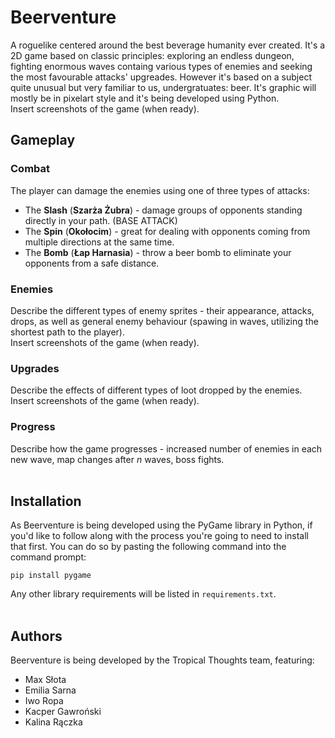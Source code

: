 # Beerventure
A roguelike centered around the best beverage humanity ever created. It's a 2D game based on classic principles: exploring an endless dungeon, fighting enormous waves containg various types of enemies and seeking the most favourable attacks' upgreades. However it's based on a subject quite unusual but very familiar to us, undergratuates: beer. It's graphic will mostly be in pixelart style and it's being developed using Python.
<br />Insert screenshots of the game (when ready).

## Gameplay

### Combat
The player can damage the enemies using one of three types of attacks:
- The **Slash** (**Szarża Żubra**) - damage groups of opponents standing directly in your path. (BASE ATTACK)
- The **Spin** (**Okołocim**) - great for dealing with opponents coming from multiple directions at the same time.
- The **Bomb** (**Łap Harnasia**) - throw a beer bomb to eliminate your opponents from a safe distance.

### Enemies
Describe the different types of enemy sprites - their appearance, attacks, drops, as well as general enemy behaviour (spawing in waves, utilizing the shortest path to the player).
<br />Insert screenshots of the game (when ready).

### Upgrades
Describe the effects of different types of loot dropped by the enemies.
<br />Insert screenshots of the game (when ready).

### Progress
Describe how the game progresses - increased number of enemies in each new wave, map changes after _n_ waves, boss fights.<br/><br/>

## Installation
As Beerventure is being developed using the PyGame library in Python, if you'd like to follow along with the process you're going to need to install that first. You can do so by pasting the following command into the command prompt:
```
pip install pygame
```
Any other library requirements will be listed in ``requirements.txt``.<br/><br/>

## Authors
Beerventure is being developed by the Tropical Thoughts team, featuring:
- Max Słota
- Emilia Sarna
- Iwo Ropa
- Kacper Gawroński
- Kalina Rączka
